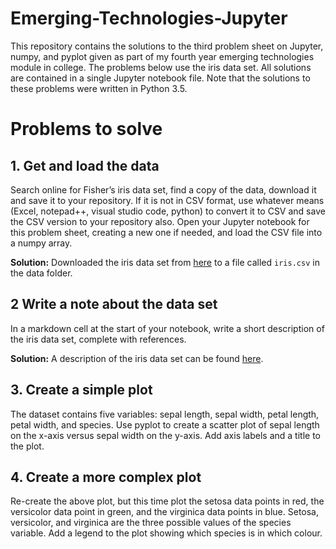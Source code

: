 # Emerging-Technologies-Jupyter
This repository contains the solutions to the third problem sheet on Jupyter, numpy, and pyplot given as part of my fourth year emerging technologies module in college. The problems below use the iris data set. All solutions are contained in a single Jupyter notebook file. Note that the solutions to these problems were written in Python 3.5.

# Problems to solve

## 1. Get and load the data
Search online for Fisher’s iris data set, find a copy of the data, download it and save it to your repository. If it is not in CSV format, use whatever means (Excel, notepad++, visual studio code, python) to convert it to CSV and save the CSV version to your repository also. Open your Jupyter notebook for this problem sheet, creating a new one if needed, and load the CSV file into a numpy array.

**Solution:** Downloaded the iris data set from [here](https://archive.ics.uci.edu/ml/machine-learning-databases/iris/iris.data) to a file called `iris.csv` in the data folder.

## 2 Write a note about the data set
In a markdown cell at the start of your notebook, write a short description of the iris data set, complete with references.

**Solution:** A description of the iris data set can be found [here](https://archive.ics.uci.edu/ml/machine-learning-databases/iris/iris.names).

## 3. Create a simple plot
The dataset contains five variables: sepal length, sepal width, petal length, petal width, and species. Use pyplot to create a scatter plot of sepal length on the x-axis versus sepal width on the y-axis. Add axis labels and a title to the plot.

## 4. Create a more complex plot
Re-create the above plot, but this time plot the setosa data points in red, the versicolor data point in green, and the virginica data points in blue. Setosa, versicolor, and virginica are the three possible values of the species variable. Add a legend to the plot showing which species is in which colour.
